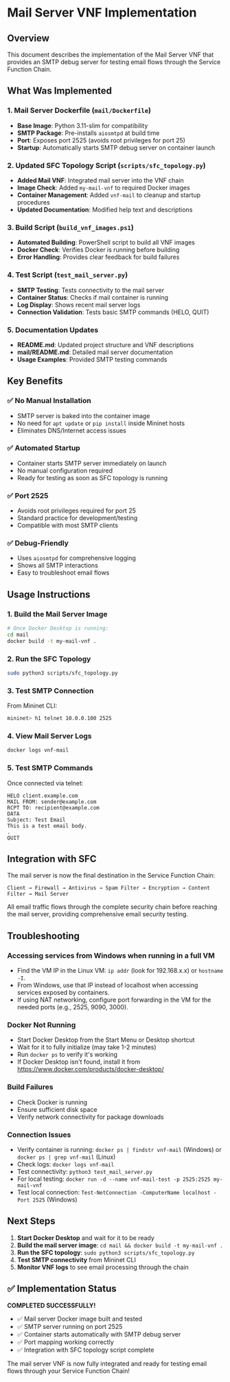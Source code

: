 # Mail Server VNF Implementation

## Overview
This document describes the implementation of the Mail Server VNF that provides an SMTP debug server for testing email flows through the Service Function Chain.

## What Was Implemented

### 1. Mail Server Dockerfile (`mail/Dockerfile`)
- **Base Image**: Python 3.11-slim for compatibility
- **SMTP Package**: Pre-installs `aiosmtpd` at build time
- **Port**: Exposes port 2525 (avoids root privileges for port 25)
- **Startup**: Automatically starts SMTP debug server on container launch

### 2. Updated SFC Topology Script (`scripts/sfc_topology.py`)
- **Added Mail VNF**: Integrated mail server into the VNF chain
- **Image Check**: Added `my-mail-vnf` to required Docker images
- **Container Management**: Added `vnf-mail` to cleanup and startup procedures
- **Updated Documentation**: Modified help text and descriptions

### 3. Build Script (`build_vnf_images.ps1`)
- **Automated Building**: PowerShell script to build all VNF images
- **Docker Check**: Verifies Docker is running before building
- **Error Handling**: Provides clear feedback for build failures

### 4. Test Script (`test_mail_server.py`)
- **SMTP Testing**: Tests connectivity to the mail server
- **Container Status**: Checks if mail container is running
- **Log Display**: Shows recent mail server logs
- **Connection Validation**: Tests basic SMTP commands (HELO, QUIT)

### 5. Documentation Updates
- **README.md**: Updated project structure and VNF descriptions
- **mail/README.md**: Detailed mail server documentation
- **Usage Examples**: Provided SMTP testing commands

## Key Benefits

### ✅ No Manual Installation
- SMTP server is baked into the container image
- No need for `apt update` or `pip install` inside Mininet hosts
- Eliminates DNS/Internet access issues

### ✅ Automated Startup
- Container starts SMTP server immediately on launch
- No manual configuration required
- Ready for testing as soon as SFC topology is running

### ✅ Port 2525
- Avoids root privileges required for port 25
- Standard practice for development/testing
- Compatible with most SMTP clients

### ✅ Debug-Friendly
- Uses `aiosmtpd` for comprehensive logging
- Shows all SMTP interactions
- Easy to troubleshoot email flows

## Usage Instructions

### 1. Build the Mail Server Image
```bash
# Once Docker Desktop is running:
cd mail
docker build -t my-mail-vnf .
```

### 2. Run the SFC Topology
```bash
sudo python3 scripts/sfc_topology.py
```

### 3. Test SMTP Connection
From Mininet CLI:
```bash
mininet> h1 telnet 10.0.0.100 2525
```

### 4. View Mail Server Logs
```bash
docker logs vnf-mail
```

### 5. Test SMTP Commands
Once connected via telnet:
```
HELO client.example.com
MAIL FROM: sender@example.com
RCPT TO: recipient@example.com
DATA
Subject: Test Email
This is a test email body.
.
QUIT
```

## Integration with SFC

The mail server is now the final destination in the Service Function Chain:

```
Client → Firewall → Antivirus → Spam Filter → Encryption → Content Filter → Mail Server
```

All email traffic flows through the complete security chain before reaching the mail server, providing comprehensive email security testing.

## Troubleshooting

### Accessing services from Windows when running in a full VM
- Find the VM IP in the Linux VM: `ip addr` (look for 192.168.x.x) or `hostname -I`.
- From Windows, use that IP instead of localhost when accessing services exposed by containers.
- If using NAT networking, configure port forwarding in the VM for the needed ports (e.g., 2525, 9090, 3000).

### Docker Not Running
- Start Docker Desktop from the Start Menu or Desktop shortcut
- Wait for it to fully initialize (may take 1-2 minutes)
- Run `docker ps` to verify it's working
- If Docker Desktop isn't found, install it from https://www.docker.com/products/docker-desktop/

### Build Failures
- Check Docker is running
- Ensure sufficient disk space
- Verify network connectivity for package downloads

### Connection Issues
- Verify container is running: `docker ps | findstr vnf-mail` (Windows) or `docker ps | grep vnf-mail` (Linux)
- Check logs: `docker logs vnf-mail`
- Test connectivity: `python3 test_mail_server.py`
- For local testing: `docker run -d --name vnf-mail-test -p 2525:2525 my-mail-vnf`
- Test local connection: `Test-NetConnection -ComputerName localhost -Port 2525` (Windows)

## Next Steps

1. **Start Docker Desktop** and wait for it to be ready
2. **Build the mail server image**: `cd mail && docker build -t my-mail-vnf .`
3. **Run the SFC topology**: `sudo python3 scripts/sfc_topology.py`
4. **Test SMTP connectivity** from Mininet CLI
5. **Monitor VNF logs** to see email processing through the chain

## ✅ Implementation Status

**COMPLETED SUCCESSFULLY!** 

- ✅ Mail server Docker image built and tested
- ✅ SMTP server running on port 2525
- ✅ Container starts automatically with SMTP debug server
- ✅ Port mapping working correctly
- ✅ Integration with SFC topology script complete

The mail server VNF is now fully integrated and ready for testing email flows through your Service Function Chain!

